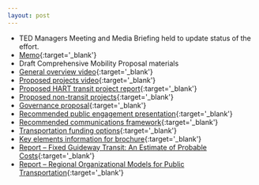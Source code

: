 ```yaml
---
layout: post
---
```


* TED Managers Meeting and Media Briefing held to update status of the effort.
* [Memo](http://www.hillsboroughcounty.org/DocumentCenter/View/12649){:target='_blank'}
* Draft Comprehensive Mobility Proposal materials
* [General overview video](http://youtu.be/iWOmYreJfuo){:target='_blank'}
* [Proposed projects video](http://youtu.be/0U5BU6VaI6Q){:target='_blank'}
* [Proposed HART transit project report](http://www.hillsboroughcounty.org/DocumentCenter/View/12648){:target='_blank'}
* [Proposed non-transit projects](http://www.hillsboroughcounty.org/DocumentCenter/View/12644){:target='_blank'}
* [Governance proposal](http://www.hillsboroughcounty.org/DocumentCenter/View/12643){:target='_blank'}
* [Recommended public engagement presentation](http://www.hillsboroughcounty.org/DocumentCenter/View/12642){:target='_blank'}
* [Recommended communications framework](http://www.hillsboroughcounty.org/DocumentCenter/View/12645){:target='_blank'}
* [Transportation funding options](http://www.hillsboroughcounty.org/DocumentCenter/View/12646){:target='_blank'}
* [Key elements information for brochure](http://www.hillsboroughcounty.org/DocumentCenter/View/12647){:target='_blank'}
* [Report – Fixed Guideway Transit: An Estimate of Probable Costs](http://www.hillsboroughcounty.org/DocumentCenter/View/12668){:target='_blank'}
* [Report – Regional Organizational Models for Public Transportation](http://www.hillsboroughcounty.org/DocumentCenter/View/12679){:target='_blank'}
